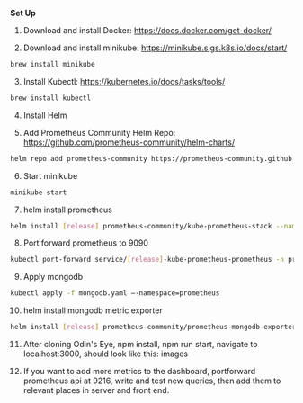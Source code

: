 <b>Set Up</b> 

1. Download and install Docker: https://docs.docker.com/get-docker/

2. Download and install minikube: https://minikube.sigs.k8s.io/docs/start/ 

```sh
brew install minikube
```

3. Install Kubectl: https://kubernetes.io/docs/tasks/tools/ 

```sh
brew install kubectl
```

4. Install Helm

5. Add Prometheus Community Helm Repo: https://github.com/prometheus-community/helm-charts/

```sh
helm repo add prometheus-community https://prometheus-community.github.io/helm-charts
```

6. Start minikube

```sh
minikube start
```

7. helm install prometheus

```sh
helm install [release] prometheus-community/kube-prometheus-stack --namespace=prometheus --create-namespace --wait
```

8. Port forward prometheus to 9090

```sh
kubectl port-forward service/[release]-kube-prometheus-prometheus -n prometheus 9090
```

9. Apply mongodb

```sh
kubectl apply -f mongodb.yaml —-namespace=prometheus
```

10. helm install mongodb metric exporter

```sh
helm install [release] prometheus-community/prometheus-mongodb-exporter --namespace=prometheus -f exporter-values.yaml
```

11. After cloning Odin's Eye, npm install, npm run start, navigate to localhost:3000, should look like this: images

12. If you want to add more metrics to the dashboard, portforward prometheus api at 9216, write and test new queries, then add them to relevant places in server and front end.